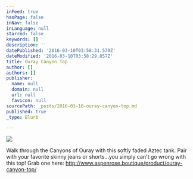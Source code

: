 ```yaml
---
inFeed: true
hasPage: false
inNav: false
inLanguage: null
starred: false
keywords: []
description: ''
datePublished: '2016-03-10T03:58:31.579Z'
dateModified: '2016-03-10T03:58:29.857Z'
title: Ouray Canyon Top
author: []
authors: []
publisher:
  name: null
  domain: null
  url: null
  favicon: null
sourcePath: _posts/2016-03-10-ouray-canyon-top.md
published: true
_type: Blurb

---
```

![](https://the-grid-user-content.s3-us-west-2.amazonaws.com/d9772b48-38f9-4c93-b6ec-22c712b97e7e.jpg)

Walk through the Canyons of Ouray with this softly faded Aztec tank. Pair with your favorite skinny jeans or shorts...you simply can't go wrong with this top! Grab one here: http://www.aspenrose.boutique/product/ouray-canyon-top/